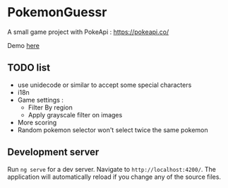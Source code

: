 # PokemonGuessr

A small game project with PokeApi : https://pokeapi.co/

Demo [here](https://pokemon-guessr.netlify.app/)

## TODO list

- use unidecode or similar to accept some special characters
- i18n
- Game settings :
  - Filter By region
  - Apply grayscale filter on images
- More scoring
- Random pokemon selector won't select twice the same pokemon

## Development server

Run `ng serve` for a dev server. Navigate to `http://localhost:4200/`. The application will automatically reload if you
change any of the source files.






